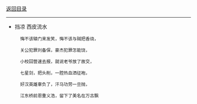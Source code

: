 <p>
    <a href="#" onclick="showPicturePage('digest')">返回目录</a>
</p>

---

- 挡凉 西皮流水

        悔不该辕门来发笑，悔不该与贼把香烧，
        
        关公犯罪刘备保，豪杰犯罪怎能饶，
        
        小校回营速去报，就说老爷放了故交，
        
        七星剑，把头削，一腔热血洒征袍，
        
        好汉英雄辜负了，汗马功劳一旦抛，
        
        江东桥前恩重义浩，留下了美名在万古飘
        
